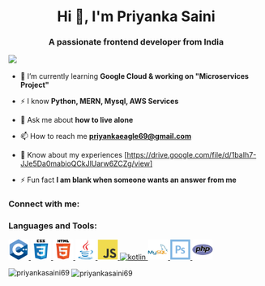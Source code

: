 <h1 align="center">Hi 👋, I'm Priyanka Saini</h1>
<h3 align="center">A passionate frontend developer from India</h3>

<p align="left"> <img src="https://drive.google.com/file/d/1baIh7-JJe5Da0mabioQCkJlUarw6ZCZg/view" /> </p>

- 🌱 I’m currently learning **Google Cloud & working on "Microservices Project"**

- ⚡ I know **Python, MERN, Mysql, AWS Services**
- 💬 Ask me about **how to live alone**

- 📫 How to reach me **priyankaeagle69@gmail.com**

- 📄 Know about my experiences [https://drive.google.com/file/d/1baIh7-JJe5Da0mabioQCkJlUarw6ZCZg/view]

- ⚡ Fun fact **I am blank when someone wants an answer from me**

<h3 align="left">Connect with me:</h3>
<p align="left">
</p>

<h3 align="left">Languages and Tools:</h3>
<p align="left"> <a href="https://www.w3schools.com/cpp/" target="_blank" rel="noreferrer"> <img src="https://raw.githubusercontent.com/devicons/devicon/master/icons/cplusplus/cplusplus-original.svg" alt="cplusplus" width="40" height="40"/> </a> <a href="https://www.w3schools.com/css/" target="_blank" rel="noreferrer"> <img src="https://raw.githubusercontent.com/devicons/devicon/master/icons/css3/css3-original-wordmark.svg" alt="css3" width="40" height="40"/> </a> <a href="https://www.w3.org/html/" target="_blank" rel="noreferrer"> <img src="https://raw.githubusercontent.com/devicons/devicon/master/icons/html5/html5-original-wordmark.svg" alt="html5" width="40" height="40"/> </a> <a href="https://www.java.com" target="_blank" rel="noreferrer"> <img src="https://raw.githubusercontent.com/devicons/devicon/master/icons/java/java-original.svg" alt="java" width="40" height="40"/> </a> <a href="https://developer.mozilla.org/en-US/docs/Web/JavaScript" target="_blank" rel="noreferrer"> <img src="https://raw.githubusercontent.com/devicons/devicon/master/icons/javascript/javascript-original.svg" alt="javascript" width="40" height="40"/> </a> <a href="https://kotlinlang.org" target="_blank" rel="noreferrer"> <img src="https://www.vectorlogo.zone/logos/kotlinlang/kotlinlang-icon.svg" alt="kotlin" width="40" height="40"/> </a> <a href="https://www.mysql.com/" target="_blank" rel="noreferrer"> <img src="https://raw.githubusercontent.com/devicons/devicon/master/icons/mysql/mysql-original-wordmark.svg" alt="mysql" width="40" height="40"/> </a> <a href="https://www.photoshop.com/en" target="_blank" rel="noreferrer"> <img src="https://raw.githubusercontent.com/devicons/devicon/master/icons/photoshop/photoshop-line.svg" alt="photoshop" width="40" height="40"/> </a> <a href="https://www.php.net" target="_blank" rel="noreferrer"> <img src="https://raw.githubusercontent.com/devicons/devicon/master/icons/php/php-original.svg" alt="php" width="40" height="40"/> </a> </p>

<p><img align="left" src="https://github-readme-stats.vercel.app/api/top-langs?username=priyankasaini69&show_icons=true&locale=en&layout=compact" alt="priyankasaini69" /></p>

<p>&nbsp;<img align="center" src="https://github-readme-stats.vercel.app/api?username=priyankasaini69&show_icons=true&locale=en" alt="priyankasaini69" /></p>
